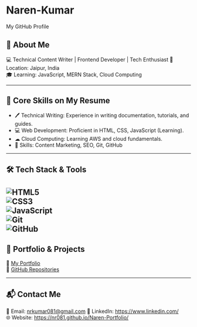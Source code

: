# Naren-Kumar
My GitHub Profile

## 🚀 About Me
💻 Technical Content Writer | Frontend Developer | Tech Enthusiast
📍 Location: Jaipur, India  
🎓 Learning: JavaScript, MERN Stack, Cloud Computing  

---

## 📜 Core Skills on My Resume
- 🖊 Technical Writing: Experience in writing documentation, tutorials, and guides.  
- 💻 Web Development: Proficient in HTML, CSS, JavaScript (Learning).  
- ☁ Cloud Computing: Learning AWS and cloud fundamentals.  
- 🔧 Skills: Content Marketing, SEO, Git, GitHub  

---


## 🛠️ Tech Stack & Tools  
![HTML5](https://img.shields.io/badge/HTML5-E34F26?style=for-the-badge&logo=html5&logoColor=white)  
![CSS3](https://img.shields.io/badge/CSS3-1572B6?style=for-the-badge&logo=css3&logoColor=white)  
![JavaScript](https://img.shields.io/badge/JavaScript-F7DF1E?style=for-the-badge&logo=javascript&logoColor=black)  
![Git](https://img.shields.io/badge/Git-F05032?style=for-the-badge&logo=git&logoColor=white)  
![GitHub](https://img.shields.io/badge/GitHub-181717?style=for-the-badge&logo=github&logoColor=white)
---

## 📂 Portfolio & Projects
🔗 [My Portfolio](https://nr081.github.io/Naren-Portfolio/)  
🔗 [GitHub Repositories](https://github.com/NR081)  

---

## 📬 Contact Me
📧 Email: nrkumar081@gmail.com 
💼 LinkedIn: https://www.linkedin.com/  
🌐 Website: https://nr081.github.io/Naren-Portfolio/

